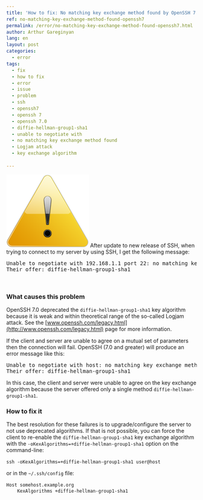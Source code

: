 ```yaml
---
title: 'How to fix: No matching key exchange method found by OpenSSH 7.0'
ref: no-matching-key-exchange-method-found-openssh7
permalink: /error/no-matching-key-exchange-method-found-openssh7.html
author: Arthur Gareginyan
lang: en
layout: post
categories:
  - error
tags:
  - fix
  - how to fix
  - error
  - issue
  - problem
  - ssh
  - openssh7
  - openssh 7
  - openssh 7.0
  - diffie-hellman-group1-sha1
  - unable to negotiate with
  - no matching key exchange method found
  - Logjam attack
  - key exchange algorithm

---
```


![thumb](/images/thumbnail/error.png)
After update to new release of SSH, when trying to connect to my server by using SSH, I get the following message:
<pre>
Unable to negotiate with 192.168.1.1 port 22: no matching key exchange method found.
Their offer: diffie-hellman-group1-sha1
</pre>


<br>

### What causes this problem

OpenSSH 7.0 deprecated the `diffie-hellman-group1-sha1` key algorithm because it is weak and within theoretical range of the so-called Logjam attack. See the [www.openssh.com/legacy.html](http://www.openssh.com/legacy.html) page for more information.

If the client and server are unable to agree on a mutual set of parameters then the connection will fail. OpenSSH (7.0 and greater) will produce an error message like this:

<pre>
Unable to negotiate with host: no matching key exchange method found.
Their offer: diffie-hellman-group1-sha1
</pre>

In this case, the client and server were unable to agree on the key exchange algorithm because the server offered only a single method `diffie-hellman-group1-sha1`.


### How to fix it

The best resolution for these failures is to upgrade/configure the server to not use deprecated algorithms. If that is not possible, you can force the client to re-enable the `diffie-hellman-group1-sha1` key exchange algorithm with the `-oKexAlgorithms=+diffie-hellman-group1-sha1` option on the command-line:

```
ssh -oKexAlgorithms=+diffie-hellman-group1-sha1 user@host
```

or in the `~/.ssh/config` file:

```
Host somehost.example.org
	KexAlgorithms +diffie-hellman-group1-sha1
```
